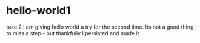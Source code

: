 # hello-world1
take 2
 i am giving hello world a try for the second time.
 Its not a good thing to miss a step - but thankfully I persisted and made it
